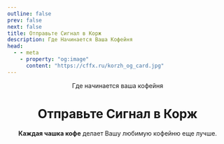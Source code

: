 ```yaml
---
outline: false
prev: false
next: false
title: Отправьте Сигнал в Корж
description: Где Начинается Ваша Кофейня
head:
  - - meta
    - property: "og:image"
      content: "https://cffx.ru/korzh_og_card.jpg"
---
```


</div>

<div align="center">

<span class="korzh-badge">Где начинается ваша кофейня</span> <br>

<h1>
  <span>Отправьте Сигнал</span><br class="mobile-break"> <span>в Корж</span>
</h1>

<p>
  <strong>Каждая чашка кофе</strong> делает <br class="mobile-break">Вашу любимую кофейню еще лучше.
</p>

<style>
/* По умолчанию скрываем тег <br> с классом .mobile-break */
.mobile-break {
  display: none;
}

/* Показываем <br> только на мобильных устройствах (экраны до 767px включительно) */
@media (max-width: 767px) {
  .mobile-break {
    display: inline;
  }
}

/* НОВОЕ: Убираем ограничение ширины VitePress для виджета */
.vp-doc {
  max-width: 100% !important;
}

.vp-doc .content-container,
.vp-doc .container {
  max-width: 100% !important;
}
</style>

<KorzhWidget />
